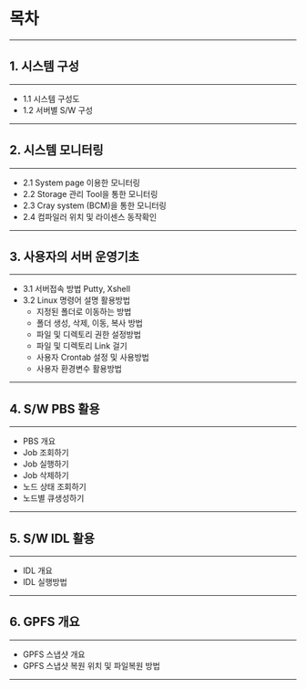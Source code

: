 # **목차**
----------
## 1. 시스템 구성
----------
- 1.1 시스템 구성도
- 1.2 서버별 S/W 구성
-----------------
## 2. 시스템 모니터링
-----------------
- 2.1 System page 이용한 모니터링
- 2.2 Storage 관리 Tool을 통한 모니터링
- 2.3 Cray system (BCM)을 통한 모니터링
- 2.4 컴파일러 위치 및 라이센스 동작확인
------------------
## 3. 사용자의 서버 운영기초
------------------
- 3.1 서버접속 방법 Putty, Xshell
- 3.2 Linux 명령어 설명 활용방법
  - 지정된 폴더로 이동하는 방법
  - 폴더 생성, 삭제, 이동, 복사 방법
  - 파일 및 디렉토리 권한 설정방법
  - 파일 및 디렉토리 Link 걸기
  - 사용자 Crontab 설정 및  사용방법 
  - 사용자 환경변수 활용방법 
---------------  
## 4. S/W PBS 활용
---------------
  - PBS 개요
  - Job 조회하기
  - Job 실행하기 
  - Job 삭제하기
  - 노드 상태 조회하기
  - 노드별 큐생성하기
---------------  
## 5. S/W IDL 활용
---------------
  - IDL 개요
  - IDL 실행방법
---------------
## 6. GPFS 개요
---------------
  - GPFS 스냅샷 개요
  - GPFS 스냅샷 복원 위치 및 파일복원 방법
* * *

